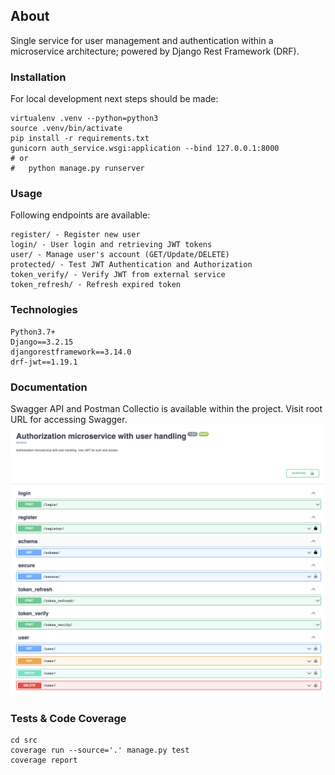 ## About
Single service for user management and authentication within a microservice architecture; powered by Django Rest Framework (DRF).

### Installation
For local development next steps should be made:

```shell
virtualenv .venv --python=python3
source .venv/bin/activate
pip install -r requirements.txt
gunicorn auth_service.wsgi:application --bind 127.0.0.1:8000
# or
#   python manage.py runserver
```

### Usage
Following endpoints are available:
```
register/ - Register new user
login/ - User login and retrieving JWT tokens
user/ - Manage user's account (GET/Update/DELETE)
protected/ - Test JWT Authentication and Authorization
token_verify/ - Verify JWT from external service
token_refresh/ - Refresh expired token
```

### Technologies 
```
Python3.7+
Django==3.2.15
djangorestframework==3.14.0
drf-jwt==1.19.1
```

### Documentation
Swagger API and Postman Collectio is available within the project.
Visit root URL for accessing Swagger.
![swagger screenshot](docs/swagger.png)

### Tests & Code Coverage
```shell
cd src
coverage run --source='.' manage.py test
coverage report
```